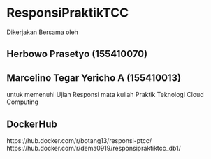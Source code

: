 # ResponsiPraktikTCC
Dikerjakan Bersama oleh 
<h2>Herbowo Prasetyo (155410070)</h2> 
<h2>Marcelino Tegar Yericho A (155410013)</h2> 
untuk memenuhi Ujian Responsi mata kuliah Praktik Teknologi Cloud Computing
<h2><b>DockerHub</b></h2>
https://hub.docker.com/r/botang13/responsi-ptcc/ </br>
https://hub.docker.com/r/dema0919/responsipraktiktcc_db1/ </br>
